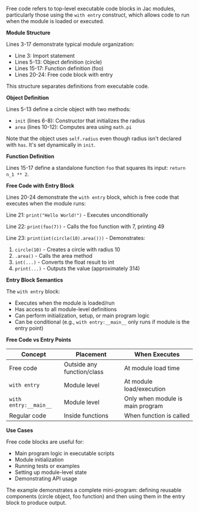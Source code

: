 Free code refers to top-level executable code blocks in Jac modules, particularly those using the `with entry` construct, which allows code to run when the module is loaded or executed.

**Module Structure**

Lines 3-17 demonstrate typical module organization:
- Line 3: Import statement
- Lines 5-13: Object definition (circle)
- Lines 15-17: Function definition (foo)
- Lines 20-24: Free code block with entry

This structure separates definitions from executable code.

**Object Definition**

Lines 5-13 define a circle object with two methods:
- `init` (lines 6-8): Constructor that initializes the radius
- `area` (lines 10-12): Computes area using `math.pi`

Note that the object uses `self.radius` even though radius isn't declared with `has`. It's set dynamically in `init`.

**Function Definition**

Lines 15-17 define a standalone function `foo` that squares its input: `return n_1 ** 2`.

**Free Code with Entry Block**

Lines 20-24 demonstrate the `with entry` block, which is free code that executes when the module runs:

Line 21: `print("Hello World!")` - Executes unconditionally

Line 22: `print(foo(7))` - Calls the foo function with 7, printing 49

Line 23: `print(int(circle(10).area()))` - Demonstrates:
1. `circle(10)` - Creates a circle with radius 10
2. `.area()` - Calls the area method
3. `int(...)` - Converts the float result to int
4. `print(...)` - Outputs the value (approximately 314)

**Entry Block Semantics**

The `with entry` block:
- Executes when the module is loaded/run
- Has access to all module-level definitions
- Can perform initialization, setup, or main program logic
- Can be conditional (e.g., `with entry:__main__` only runs if module is the entry point)

**Free Code vs Entry Points**

| Concept | Placement | When Executes |
|---------|-----------|---------------|
| Free code | Outside any function/class | At module load time |
| `with entry` | Module level | At module load/execution |
| `with entry:__main__` | Module level | Only when module is main program |
| Regular code | Inside functions | When function is called |

**Use Cases**

Free code blocks are useful for:
- Main program logic in executable scripts
- Module initialization
- Running tests or examples
- Setting up module-level state
- Demonstrating API usage

The example demonstrates a complete mini-program: defining reusable components (circle object, foo function) and then using them in the entry block to produce output.